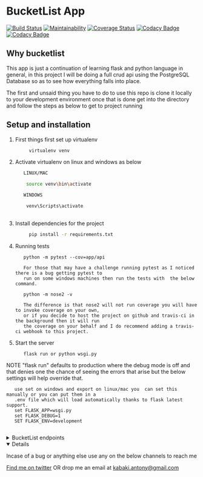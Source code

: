 # BucketList App

[![Build Status](https://travis-ci.org/KabakiAntony/Bucketlist.svg?branch=develop)](https://travis-ci.org/KabakiAntony/Bucketlist) [![Maintainability](https://api.codeclimate.com/v1/badges/3c867fd33448797e3d32/maintainability)](https://codeclimate.com/github/KabakiAntony/Bucketlist/maintainability) [![Coverage Status](https://coveralls.io/repos/github/KabakiAntony/Bucketlist/badge.svg?branch=develop)](https://coveralls.io/github/KabakiAntony/Bucketlist?branch=develop) [![Codacy Badge](https://api.codacy.com/project/badge/Grade/a5debaed7b4141e2bdd9f0b7ee25f7c5)](https://www.codacy.com/manual/KabakiAntony/Bucketlist?utm_source=github.com&amp;utm_medium=referral&amp;utm_content=KabakiAntony/Bucketlist&amp;utm_campaign=Badge_Grade)[![Codacy Badge](https://api.codacy.com/project/badge/Grade/a5debaed7b4141e2bdd9f0b7ee25f7c5)](https://www.codacy.com/manual/KabakiAntony/Bucketlist?utm_source=github.com&amp;utm_medium=referral&amp;utm_content=KabakiAntony/Bucketlist&amp;utm_campaign=Badge_Grade)

## Why bucketlist

This app is just a continuation of learning flask and python language in general, in this project 
I will be doing a full crud api using the PostgreSQL Database so as to see how everything falls into place.

The first and unsaid thing you have to do to use this repo is clone it locally to your development 
environment once that is done get into the directory
and follow the steps as below to get to project running


## Setup and installation

1. First things first set up virtualenv

   ```bash
        virtualenv venv
   ```

2. Activate virtualenv on linux and windows  as below

   ```bash
      LINUX/MAC

       source venv\bin\activate

      WINDOWS

       venv\Scripts\activate
      
   ```

3. Install dependencies for the project 

   ```bash
        pip install -r requirements.txt
   ```


4. Running tests

   ```
      python -m pytest --cov=app/api

      For those that may have a challenge running pytest as I noticed there is a bug getting pytest to 
      run on some windows machines then run the tests with  the below command. 

      python -m nose2 -v 

      The difference is that nose2 will not run coverage you will have to invoke coverage on your own,
      or if you decide to host the project on github and travis-ci in the background then it will run 
      the coverage on your behalf and I do recommend adding a travis-ci webhook to this project.

   ```

5. Start the server

   ```
      flask run or python wsgi.py 
   ```
 NOTE "flask run" defaults to production where the debug mode is off 
        and that denies one the chance of seeing the errors that arise
        but the below settings will help override that.
   ```
      use set on windows and export on linux/mac you  can set this manually or you can put them in a 
      .env file which will load automatically thanks to flask latest support.
      set FLASK_APP=wsgi.py
      set FLASK_DEBUG=1
      SET FLASK_ENV=development
       
   ``` 

<details>
<summary>BucketList endpoints</summary>

| Method   | Endpoint                              | Description                           |
| -------- | ------------------------------------- | ------------------------------------- |
| `GET`    | `/lists`                              | view all lists that you have created  |
| `POST`   | `/lists`                              | create a new bucket list              |
| `GET`    | `/lists/<int:list_id>`                | Get a specific bucket list by id      |
| `PATCH`  | `/lists/<int:list_id>/content`        | modify/update the content of the list |
| `DELETE` | `/lists/<int:list_id>`                | Delete a bucket list using it's id    |

</details>

<details open>

Incase of a bug or anything else use any on the below channels to reach me

[Find me on twitter](https://twitter.com/kabakikiarie) OR  drop me an email at kabaki.antony@gmail.com




